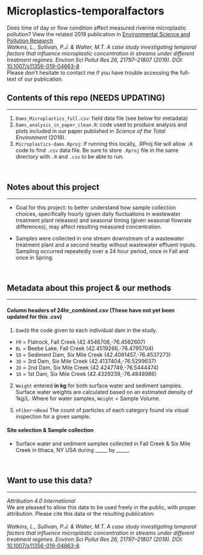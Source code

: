 # Microplastics-temporalfactors
Does time of day or flow condition affect measured riverine microplastic pollution?
View the related 2019 publication in [Environmental Science and Pollution Research](https://doi.org/10.1007/s11356-019-04663-8)<br>
*Watkins, L., Sullivan, P.J. & Walter, M.T. A case study investigating temporal factors that influence microplastic concentration in streams under different treatment regimes. Environ Sci Pollut Res 26, 21797–21807 (2019). DOI:* [10.1007/s11356-019-04663-8](https://doi.org/10.1007/s11356-019-04663-8)<br>
Please don't hesitate to contact me if you have trouble accessing the full-text of our publication.
      
## Contents of this repo (NEEDS UPDATING)
*****
1. `Dams_Microplastics_full.csv`: field data file (see below for metadata) <br>
2. `Dams_analysis_in_paper_clean.R`: code used to produce analysis and plots included in our paper published in *Science of the Total Environment* (2019). <br>
3. `Microplastics-dams.Rproj`: If running this locally, .RProj file will allow `.R` code to find `.csv` data file. Be sure to store `.Rproj` file in the same directory with `.R` and `.csv` to be able to run.
<br>
    
## Notes about this project
*****
* Goal for this project: to better understand how sample collection choices, specifically hourly (given daily fluctuations in wastewater treatment plant releases) and seasonal timing (given seasonal flowrate differences), may affect resulting measured concentration.
    
* Samples were collected in one stream downstream of a wastewater treatment plant and a second nearby without wastewater effluent inputs. Sampling occurred repeatedly over a 24 hour period, once in Fall and once in Spring.
<br>
    
## Metadata about this project & our methods
*****
        
#### Column headers of 24hr_combined.csv   (These have not yet been updated for this .csv)

1. `DamID` the code given to each individual dam in the study.    
+ `FR` = Flatrock, Fall Creek (42.4546706,-76.4562607)    
+ `BL` = Beebe Lake, Fall Creek (42.4519266,-76.4795704)     
+ `SD` = Sediment Dam, Six Mile Creek (42.4091457,-76.4537273)    
+ `3D` = 3rd Dam, Six Mile Creek (42.4137404,-76.5299637)     
+ `2D` = 2nd Dam, Six Mile Creek (42.4247749,-76.5444474)     
+ `1D` = 1st Dam, Six Mile Creek (42.4329239,-76.4848986)
     
2. `Weight` entered **in kg** for both surface water and sediment samples. Surface water weights are calculated based on an estimated density of 1kg/L. Where for water samples, `Weight` = Sample Volume.
     
3. `nFiber`-`nBead` The count of particles of each category found via visual inspection for a given sample.

#### Site selection & Sample collection <br>
* Surface water and sediment samples collected in Fall Creek & Six Mile Creek in Ithaca, NY USA during _____ by _____.
    
<br>
    
## Want to use this data?  
*****
    
*Attribution 4.0 International*<br>
We are pleased to allow this data to be used freely in the public, with proper attribution. Please cite this data or the resulting publication:   <br>     
*Watkins, L., Sullivan, P.J. & Walter, M.T. A case study investigating temporal factors that influence microplastic concentration in streams under different treatment regimes. Environ Sci Pollut Res 26, 21797–21807 (2019). DOI:* [10.1007/s11356-019-04663-8](https://doi.org/10.1007/s11356-019-04663-8)
